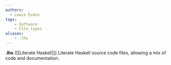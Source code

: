 ```yaml
---
authors:
  - Lewis Evans
tags:
    - Software
    - File_types
aliases:
    - .lhs
---
```

**.lhs** ([[Literate Haskell]]) Literate Haskell source code files, allowing a mix of code and documentation.
